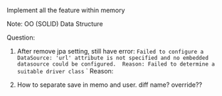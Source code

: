 Implement all the feature within memory

Note:
OO (SOLID)
Data Structure

Question:

1. After remove jpa setting, still have error:
`Failed to configure a DataSource: 'url' attribute is not specified and no embedded datasource could be configured.  Reason: Failed to determine a suitable driver class`
`
 Reason: 

2. How to separate save in memo and user.
diff name? override??